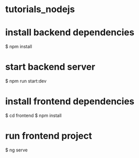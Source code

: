 # tutorials_nodejs
# install backend dependencies
$ npm install

# start backend server
$ npm run start:dev

# install frontend dependencies
$ cd frontend
$ npm install

# run frontend project
$ ng serve
